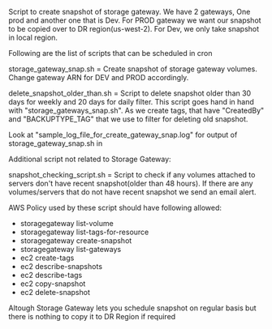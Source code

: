 Script to create snapshot of storage gateway.  We have 2 gateways, One prod and another one that is Dev.  For PROD gateway we want our snapshot to be copied over to DR region(us-west-2).  For Dev, we only take snapshot in local region.

Following are the list of scripts that can be scheduled in cron

storage_gateway_snap.sh  = Create snapshot of storage gateway volumes.  Change gateway ARN for DEV and PROD accordingly.

delete_snapshot_older_than.sh = Script to delete snapshot older than 30 days for weekly and 20 days for daily filter.  This script goes hand in hand with "storage_gateways_snap.sh".  As we create tags, that have "CreatedBy" and "BACKUPTYPE_TAG" that we use to filter for deleting old snapshot.

Look at "sample_log_file_for_create_gateway_snap.log" for output of storage_gateway_snap.sh in

Additional script not related to Storage Gateway:

snapshot_checking_script.sh = Script to check if any volumes attached to servers don't have recent snapshot(older than 48 hours).  If there are any volumes/servers that do not have recent snapshot we send an email alert.


AWS Policy used by these script should have following allowed: 

- storagegateway list-volume
- storagegateway list-tags-for-resource
- storagegateway create-snapshot
- storagegateway list-gateways
- ec2 create-tags 
- ec2 describe-snapshots
- ec2 describe-tags
- ec2 copy-snapshot
- ec2 delete-snapshot

Altough Storage Gateway lets you schedule snapshot on regular basis but there is nothing to copy it to DR Region if required

